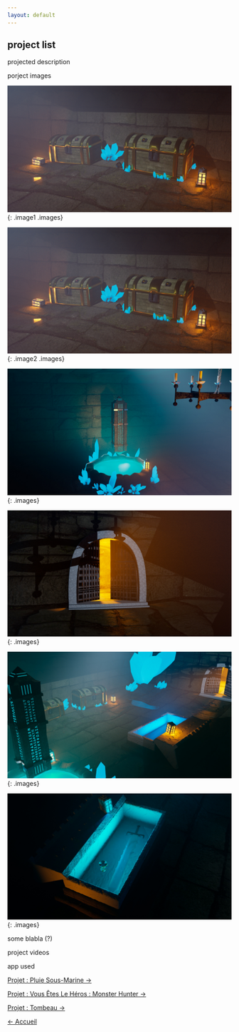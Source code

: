 ```yaml
---
layout: default
---
```


## project list

projected description

porject images

<img src="projects/3D/Tombeau/render_final_coffre.jpg">
{: .image1 .images}

![coffre](projects/3D/Tombeau/render_final_coffre.jpg) 
{: .image2 .images}

![coffre](projects/3D/Tombeau/render_final_pillier_.jpg) 
{: .images}

![coffre](projects/3D/Tombeau/render_final_porte.jpg)
{: .images}

![coffre](projects/3D/Tombeau/render_final_salle.jpg)
{: .images}

![coffre](projects/3D/Tombeau/render_final_sarcophage.jpg)
{: .images}

some blabla (?)

project videos

app used

<a href="./pluie_tunnel.html" class="btn">Projet : Pluie Sous-Marine &#x2192;</a>

<a href="./vous_etes_le_heros.html" class="btn">Projet : Vous Êtes Le Héros : Monster Hunter &#x2192;</a>

<a href="./Tombeau.html" class="btn">Projet : Tombeau &#x2192;</a>


<a href="/index.html" class="btn"> &#x2190; Accueil</a>
